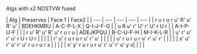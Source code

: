
Algs with x2 NOSTVW fused

| Alg | Preserves | Face 1 | Face2 |
| --- | --- | --- | --- | --- |
| r u r u r u' R' u' R' u' | BDEHKMRU | A-C-P-L-X | Q-I-J-F-G |
| u R u' r' U' r' U' r U r |  | A-I-P-U-F |  |
| r u' R' u' R' u' r u r u | ADEJKPQU | B-C-U-F-H | M-I-K-L-R  |
| u' r' u' r' u' r U r U r | | | |
| r' u' r u r u r u' r' u' | | | |
| u' r u r u r u' r' u' r' | | | |
| x' u' r' u' r' u' r u r u r x | | | |
| x' y' r u r u r u' r' u' r' u' y x| | | |
